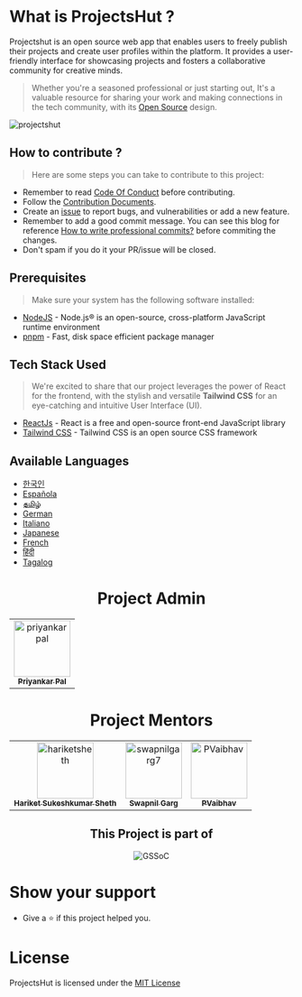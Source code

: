 # What is ProjectsHut ?

Projectshut is an open source web app that enables users to freely publish their projects and create user profiles within the platform. It provides a user-friendly interface for showcasing projects and fosters a collaborative community for creative minds.

> Whether you're a seasoned professional or just starting out, It's a valuable resource for sharing your work and making connections in the tech community, with its [Open Source](https://opensource.guide) design.

![projectshut](https://user-images.githubusercontent.com/88102392/235369195-189ad8cd-31df-4099-8b99-3efac3056651.png)

## How to contribute ?

> Here are some steps you can take to contribute to this project:

- Remember to read [Code Of Conduct](https://github.com/priyankarpal/ProjectsHut/blob/main/CODE_OF_CONDUCT.md) before contributing.
- Follow the [Contribution Documents](/contributing.md).
- Create an [issue](https://github.com/priyankarpal/ProjectsHut/issues/new/choose) to report bugs, and vulnerabilities or add a new feature.
- Remember to add a good commit message. You can see this blog for reference [How to write professional commits?](https://www.conventionalcommits.org/en/v1.0.0/) before commiting the changes.
- Don't spam if you do it your PR/issue will be closed.

## Prerequisites

> Make sure your system has the following software installed:

- [NodeJS](https://nodejs.org/en) - Node.js® is an open-source, cross-platform JavaScript runtime environment
- [pnpm](https://pnpm.io/) - Fast, disk space efficient package manager

## Tech Stack Used

> We're excited to share that our project leverages the power of React for the frontend, with the stylish and versatile **Tailwind CSS** for an eye-catching and intuitive User Interface (UI).

- [ReactJs](https://reactjs.org/) - React is a free and open-source front-end JavaScript library
- [Tailwind CSS](https://tailwindcss.com/) - Tailwind CSS is an open source CSS framework

## Available Languages

- [한국인](https://github.com/priyankarpal/ProjectsHut/tree/main/translations/Korean)
- [Española](https://github.com/priyankarpal/ProjectsHut/tree/main/translations/Spanish)
- [தமிழ்](https://github.com/priyankarpal/ProjectsHut/tree/main/translations/Tamil)
- [German](https://github.com/priyankarpal/ProjectsHut/tree/main/translations/German)
- [Italiano](https://github.com/priyankarpal/ProjectsHut/tree/main/translations/Italian)
- [Japanese](https://github.com/priyankarpal/ProjectsHut/tree/main/translations/Japanese)
- [French](https://github.com/priyankarpal/ProjectsHut/tree/main/translations/French)
- [हिंदी](https://github.com/priyankarpal/ProjectsHut/tree/main/translations/Hindi)
- [Tagalog](https://github.com/priyankarpal/ProjectsHut/tree/main/translations/Tagalog)

<h1 align=center> Project Admin </h1>
<table align=center >
  <tr>
    <td align="center">
      <a href="https://github.com/priyankarpal">
        <img alt="priyankarpal" src="https://github.com/priyankarpal.png" width="100px;">
        <br>
        <sub>
          <b>
            Priyankar Pal
          </b>
        </sub>
      </a>
      <br>
    </td> 
  </tr>
</table>

<h1 align=center> Project Mentors </h1>
<table align=center>
  <tr>
    <td align="center">
      <a href="https://github.com/hariketsheth">
        <img alt="hariketsheth" src="https://github.com/hariketsheth.png" width="100px;">
        <br>
        <sub>
          <b>
              Hariket Sukeshkumar Sheth 
          </b>
        </sub>
      </a>
      <br>
    </td>
    <td align="center">
      <a href="https://github.com/swapnilgarg7">
        <img alt="swapnilgarg7" src="https://github.com/swapnilgarg7.png" width="100px;">
        <br>
        <sub>
          <b>
              Swapnil Garg 
          </b>
        </sub>
      </a>
      <br>
    </td>
    <td align="center">
      <a href="https://github.com/Vaiofficial">
        <img alt="PVaibhav" src="https://avatars.githubusercontent.com/u/99762789?v=4" width="100px;">
        <br>
        <sub>
          <b>
               PVaibhav 
          </b>
        </sub>
      </a>
      <br>
    </td>
  </tr>
</table>
<div align=center>
  <h2>This Project is part of</h2>
  <img alt="GSSoC" src="https://github.com/priyankarpal/ProjectsHut/assets/88102392/0c5debf5-d414-4916-87d8-e1a710773ae3">
</div>

# Show your support

- Give a ⭐ if this project helped you.

# License

ProjectsHut is licensed under the [MIT License ](https://github.com/priyankarpal/ProjectsHut/blob/main/LICENSE)
